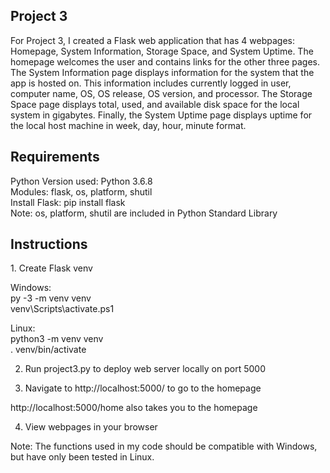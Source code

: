 <h2> Project 3 </h2>
<p>
  For Project 3, I created a Flask web application that has 4 webpages: Homepage, System Information, Storage Space, and System Uptime. The homepage welcomes the user and contains links for the other three pages. The System Information page displays information for the system that the app is hosted on. This information includes currently logged in user, computer name, OS, OS release, OS version, and processor. The Storage Space page displays total, used, and available disk space for the local system in gigabytes. Finally, the System Uptime page displays uptime for the local host machine in week, day, hour, minute format. 
  </p>
<h2> Requirements </h2>

Python Version used: Python 3.6.8 <br>
Modules: flask, os, platform, shutil <br>
Install Flask: pip install flask <br>
Note: os, platform, shutil are included in Python Standard Library <br>

<h2> Instructions </h2>
1. Create Flask venv
  
Windows: <br>
py -3 -m venv venv <br>
venv\Scripts\activate.ps1 <br>
  
Linux: <br>
python3 -m venv venv <br>
. venv/bin/activate <br>
  
2. Run project3.py to deploy web server locally on port 5000
  
3. Navigate to http://localhost:5000/ to go to the homepage
  
  http://localhost:5000/home also takes you to the homepage
  
4. View webpages in your browser
  
Note: The functions used in my code should be compatible with Windows, but have only been tested in Linux.
